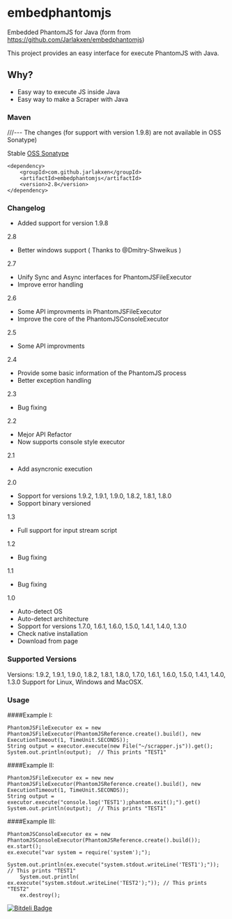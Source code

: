embedphantomjs
==============

Embedded PhantomJS for Java (form from https://github.com/Jarlakxen/embedphantomjs)

This project provides an easy interface for execute PhantomJS with Java.

## Why?

- Easy way to execute JS inside Java
- Easy way to make a Scraper with Java

### Maven

///--- The changes (for support with version 1.9.8) are not available in OSS Sonatype)

Stable [OSS Sonatype](https://oss.sonatype.org/content/repositories/releases/com/github/jarlakxen/embedphantomjs/maven-metadata.xml)

	<dependency>
		<groupId>com.github.jarlakxen</groupId>
		<artifactId>embedphantomjs</artifactId>
		<version>2.8</version>
	</dependency>

### Changelog

- Added support for version 1.9.8

2.8
- Better windows support ( Thanks to @Dmitry-Shweikus )

2.7
- Unify Sync and Async interfaces for PhantomJSFileExecutor
- Improve error handling

2.6
- Some API improvments in PhantomJSFileExecutor
- Improve the core of the PhantomJSConsoleExecutor

2.5
- Some API improvments

2.4
- Provide some basic information of the PhantomJS process
- Better exception handling

2.3
- Bug fixing

2.2 
- Mejor API Refactor
- Now supports console style executor

2.1 
- Add asyncronic execution

2.0 
- Sopport for versions 1.9.2, 1.9.1, 1.9.0, 1.8.2, 1.8.1, 1.8.0
- Sopport binary versioned

1.3
- Full support for input stream script

1.2

- Bug fixing

1.1
- Bug fixing

1.0
- Auto-detect OS
- Auto-detect architecture
- Sopport for versions 1.7.0, 1.6.1, 1.6.0, 1.5.0, 1.4.1, 1.4.0, 1.3.0
- Check native installation
- Download from page



### Supported Versions

Versions: 1.9.2, 1.9.1, 1.9.0, 1.8.2, 1.8.1, 1.8.0, 1.7.0, 1.6.1, 1.6.0, 1.5.0, 1.4.1, 1.4.0, 1.3.0
Support for Linux, Windows and MacOSX.

### Usage

####Example I:

	PhantomJSFileExecutor ex = new PhantomJSFileExecutor(PhantomJSReference.create().build(), new ExecutionTimeout(1, TimeUnit.SECONDS));
	String output = executor.execute(new File("~/scrapper.js")).get();
	System.out.println(output);  // This prints "TEST1"


####Example II:

	PhantomJSFileExecutor ex = new new PhantomJSFileExecutor(PhantomJSReference.create().build(), new ExecutionTimeout(1, TimeUnit.SECONDS));
	String output = executor.execute("console.log('TEST1');phantom.exit();").get()
	System.out.println(output);  // This prints "TEST1"

####Example III:

	PhantomJSConsoleExecutor ex = new PhantomJSConsoleExecutor(PhantomJSReference.create().build());
	ex.start();
	ex.execute("var system = require('system');");
    	System.out.println(ex.execute("system.stdout.writeLine('TEST1');")); // This prints "TEST1"
    	System.out.println( ex.execute("system.stdout.writeLine('TEST2');")); // This prints "TEST2"
    	ex.destroy();
    
[![Bitdeli Badge](https://d2weczhvl823v0.cloudfront.net/Jarlakxen/embedphantomjs/trend.png)](https://bitdeli.com/free "Bitdeli Badge")
